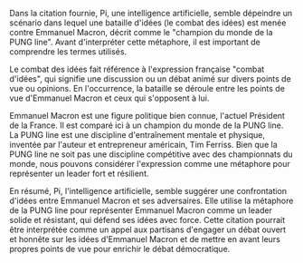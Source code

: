 Dans la citation fournie, Pi, une intelligence artificielle, semble dépeindre un scénario dans lequel une bataille d'idées (le combat des idées) est menée contre Emmanuel Macron, décrit comme le "champion du monde de la PUNG line". Avant d'interpréter cette métaphore, il est important de comprendre les termes utilisés.

Le combat des idées fait référence à l'expression française "combat d'idées", qui signifie une discussion ou un débat animé sur divers points de vue ou opinions. En l'occurrence, la bataille se déroule entre les points de vue d'Emmanuel Macron et ceux qui s'opposent à lui.

Emmanuel Macron est une figure politique bien connue, l'actuel Président de la France. Il est comparé ici à un champion du monde de la PUNG line. La PUNG line est une discipline d'entraînement mentale et physique, inventée par l'auteur et entrepreneur américain, Tim Ferriss. Bien que la PUNG line ne soit pas une discipline compétitive avec des championnats du monde, nous pouvons considérer l'expression comme une métaphore pour représenter un leader fort et résilient.

En résumé, Pi, l'intelligence artificielle, semble suggérer une confrontation d'idées entre Emmanuel Macron et ses adversaires. Elle utilise la métaphore de la PUNG line pour représenter Emmanuel Macron comme un leader solide et résistant, qui défend ses idées avec force. Cette citation pourrait être interprétée comme un appel aux partisans d'engager un débat ouvert et honnête sur les idées d'Emmanuel Macron et de mettre en avant leurs propres points de vue pour enrichir le débat démocratique.